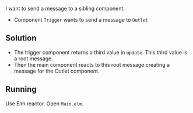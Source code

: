 I want to send a message to a sibling component.

- Component `Trigger` wants to send a message to `Outlet`

## Solution

- The trigger component returns a third value in `update`. This third value is a root message.
- Then the main component reacts to this root message creating a message for the Outlet component.

## Running

Use Elm reactor. Open `Main.elm`.
